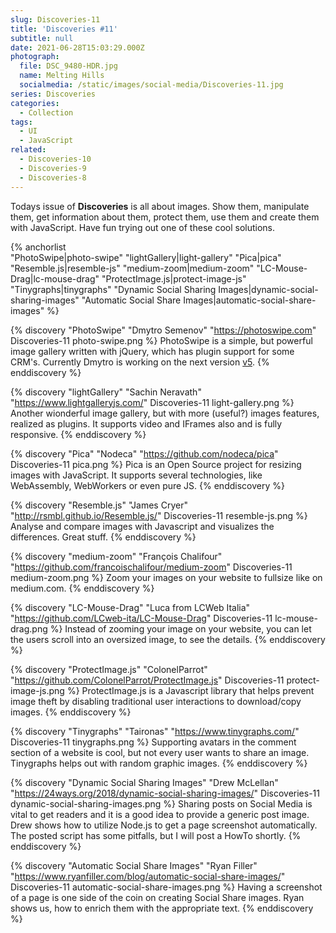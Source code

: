```yaml
---
slug: Discoveries-11
title: 'Discoveries #11'
subtitle: null
date: 2021-06-28T15:03:29.000Z
photograph:
  file: DSC_9480-HDR.jpg
  name: Melting Hills
  socialmedia: /static/images/social-media/Discoveries-11.jpg
series: Discoveries
categories:
  - Collection
tags:
  - UI
  - JavaScript
related:
  - Discoveries-10
  - Discoveries-9
  - Discoveries-8
---
```


Todays issue of **Discoveries** is all about images. Show them, manipulate them, get information about them, protect them, use them and create them with JavaScript. Have fun trying out one of these cool solutions.

{% anchorlist  
  "PhotoSwipe|photo-swipe"
  "lightGallery|light-gallery"
  "Pica|pica"
  "Resemble.js|resemble-js"
  "medium-zoom|medium-zoom"
  "LC-Mouse-Drag|lc-mouse-drag"
  "ProtectImage.js|protect-image-js"
  "Tinygraphs|tinygraphs"
  "Dynamic Social Sharing Images|dynamic-social-sharing-images"
  "Automatic Social Share Images|automatic-social-share-images"
%}

<!-- more -->

{% discovery "PhotoSwipe" "Dmytro Semenov" "https://photoswipe.com" Discoveries-11 photo-swipe.png %}
PhotoSwipe is a simple, but powerful image gallery written with jQuery, which has plugin support for some CRM's. Currently Dmytro is working on the next version [v5](https://photoswipe.com/v5/docs/getting-started/).
{% enddiscovery %}

{% discovery "lightGallery" "Sachin Neravath" "https://www.lightgalleryjs.com/" Discoveries-11 light-gallery.png %}
Another wionderful image gallery, but with more (useful?) images features, realized as plugins. It supports video and IFrames also and is fully responsive.
{% enddiscovery %}

{% discovery "Pica" "Nodeca" "https://github.com/nodeca/pica" Discoveries-11 pica.png %}
Pica is an Open Source project for resizing images with JavaScript. It supports several technologies, like WebAssembly, WebWorkers or even pure JS.
{% enddiscovery %}

{% discovery "Resemble.js" "James Cryer" "http://rsmbl.github.io/Resemble.js/" Discoveries-11 resemble-js.png %}
Analyse and compare images with Javascript and visualizes the differences. Great stuff.
{% enddiscovery %}

{% discovery "medium-zoom" "François Chalifour" "https://github.com/francoischalifour/medium-zoom" Discoveries-11 medium-zoom.png %}
Zoom your images on your website to fullsize like on medium.com.
{% enddiscovery %}

{% discovery "LC-Mouse-Drag" "Luca from LCWeb Italia" "https://github.com/LCweb-ita/LC-Mouse-Drag" Discoveries-11 lc-mouse-drag.png %}
Instead of zooming your image on your website, you can let the users scroll into an oversized image, to see the details.
{% enddiscovery %}

{% discovery "ProtectImage.js" "ColonelParrot" "https://github.com/ColonelParrot/ProtectImage.js" Discoveries-11 protect-image-js.png %}
ProtectImage.js is a Javascript library that helps prevent image theft by disabling traditional user interactions to download/copy images.
{% enddiscovery %}

{% discovery "Tinygraphs" "Taironas" "https://www.tinygraphs.com/" Discoveries-11 tinygraphs.png %}
Supporting avatars in the comment section of a website is cool, but not every user wants to share an image. Tinygraphs helps out with random graphic images.
{% enddiscovery %}

{% discovery "Dynamic Social Sharing Images" "Drew McLellan" "https://24ways.org/2018/dynamic-social-sharing-images/" Discoveries-11 dynamic-social-sharing-images.png %}
Sharing posts on Social Media is vital to get readers and it is a good idea to provide a generic post image. Drew shows how to utilize Node.js to get a page screenshot automatically. The posted script has some pitfalls, but I will post a HowTo shortly.
{% enddiscovery %}

{% discovery "Automatic Social Share Images" "Ryan Filler" "https://www.ryanfiller.com/blog/automatic-social-share-images/" Discoveries-11 automatic-social-share-images.png %}
Having a screenshot of a page is one side of the coin on creating Social Share images. Ryan shows us, how to enrich them with the appropriate text.
{% enddiscovery %}
